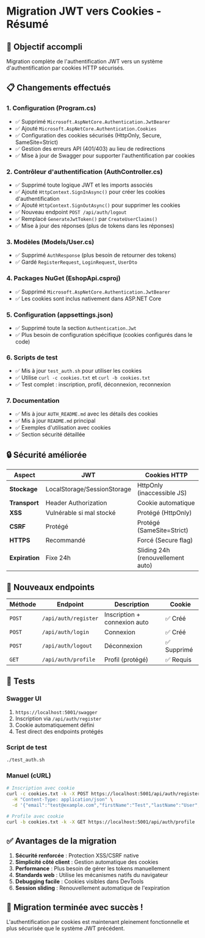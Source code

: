 # Migration JWT vers Cookies - Résumé

## 🎯 **Objectif accompli**
Migration complète de l'authentification JWT vers un système d'authentification par cookies HTTP sécurisés.

## 📋 **Changements effectués**

### **1. Configuration (Program.cs)**
- ✅ Supprimé `Microsoft.AspNetCore.Authentication.JwtBearer`
- ✅ Ajouté `Microsoft.AspNetCore.Authentication.Cookies`
- ✅ Configuration des cookies sécurisés (HttpOnly, Secure, SameSite=Strict)
- ✅ Gestion des erreurs API (401/403) au lieu de redirections
- ✅ Mise à jour de Swagger pour supporter l'authentification par cookies

### **2. Contrôleur d'authentification (AuthController.cs)**
- ✅ Supprimé toute logique JWT et les imports associés
- ✅ Ajouté `HttpContext.SignInAsync()` pour créer les cookies d'authentification
- ✅ Ajouté `HttpContext.SignOutAsync()` pour supprimer les cookies
- ✅ Nouveau endpoint `POST /api/auth/logout`
- ✅ Remplacé `GenerateJwtToken()` par `CreateUserClaims()`
- ✅ Mise à jour des réponses (plus de tokens dans les réponses)

### **3. Modèles (Models/User.cs)**
- ✅ Supprimé `AuthResponse` (plus besoin de retourner des tokens)
- ✅ Gardé `RegisterRequest`, `LoginRequest`, `UserDto`

### **4. Packages NuGet (EshopApi.csproj)**
- ✅ Supprimé `Microsoft.AspNetCore.Authentication.JwtBearer`
- ✅ Les cookies sont inclus nativement dans ASP.NET Core

### **5. Configuration (appsettings.json)**
- ✅ Supprimé toute la section `Authentication.Jwt`
- ✅ Plus besoin de configuration spécifique (cookies configurés dans le code)

### **6. Scripts de test**
- ✅ Mis à jour `test_auth.sh` pour utiliser les cookies
- ✅ Utilise `curl -c cookies.txt` et `curl -b cookies.txt`
- ✅ Test complet : inscription, profil, déconnexion, reconnexion

### **7. Documentation**
- ✅ Mis à jour `AUTH_README.md` avec les détails des cookies
- ✅ Mis à jour `README.md` principal
- ✅ Exemples d'utilisation avec cookies
- ✅ Section sécurité détaillée

## 🔒 **Sécurité améliorée**

| Aspect | JWT | Cookies HTTP |
|--------|-----|-------------|
| **Stockage** | LocalStorage/SessionStorage | HttpOnly (inaccessible JS) |
| **Transport** | Header Authorization | Cookie automatique |
| **XSS** | Vulnérable si mal stocké | Protégé (HttpOnly) |
| **CSRF** | Protégé | Protégé (SameSite=Strict) |
| **HTTPS** | Recommandé | Forcé (Secure flag) |
| **Expiration** | Fixe 24h | Sliding 24h (renouvellement auto) |

## 📍 **Nouveaux endpoints**

| Méthode | Endpoint | Description | Cookie |
|---------|----------|-------------|---------|
| `POST` | `/api/auth/register` | Inscription + connexion auto | ✅ Créé |
| `POST` | `/api/auth/login` | Connexion | ✅ Créé |
| `POST` | `/api/auth/logout` | Déconnexion | ✅ Supprimé |
| `GET` | `/api/auth/profile` | Profil (protégé) | ✅ Requis |

## 🧪 **Tests**

### Swagger UI
1. `https://localhost:5001/swagger`
2. Inscription via `/api/auth/register`
3. Cookie automatiquement défini
4. Test direct des endpoints protégés

### Script de test
```bash
./test_auth.sh
```

### Manuel (cURL)
```bash
# Inscription avec cookie
curl -c cookies.txt -k -X POST https://localhost:5001/api/auth/register \
  -H "Content-Type: application/json" \
  -d '{"email":"test@example.com","firstName":"Test","lastName":"User","password":"password123"}'

# Profile avec cookie
curl -b cookies.txt -k -X GET https://localhost:5001/api/auth/profile
```

## ✅ **Avantages de la migration**

1. **Sécurité renforcée** : Protection XSS/CSRF native
2. **Simplicité côté client** : Gestion automatique des cookies
3. **Performance** : Plus besoin de gérer les tokens manuellement  
4. **Standards web** : Utilise les mécanismes natifs du navigateur
5. **Debugging facile** : Cookies visibles dans DevTools
6. **Session sliding** : Renouvellement automatique de l'expiration

## 🎉 **Migration terminée avec succès !**

L'authentification par cookies est maintenant pleinement fonctionnelle et plus sécurisée que le système JWT précédent.